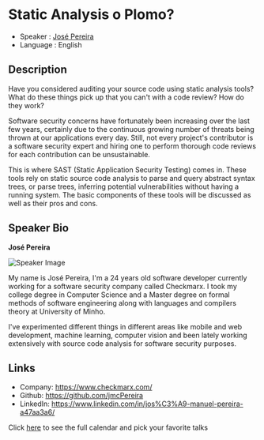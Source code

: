 Static Analysis o Plomo?
===================================

* Speaker   : [José Pereira](https://pixels.camp/jmcPereira)
* Language  : English

Description
-----------

Have you considered auditing your source code using static analysis tools? What do these things pick up that you can't with a code review? How do they work?

Software security concerns have fortunately been increasing over the last few years, certainly due to the continuous growing number of threats being thrown at our applications every day. Still, not every project's contributor is a software security expert and hiring one to perform thorough code reviews for each contribution can be unsustainable.

This is where SAST (Static Application Security Testing) comes in. These tools rely on static source code analysis to parse and query abstract syntax trees, or parse trees, inferring potential vulnerabilities without having a running system. The basic components of these tools will be discussed as well as their pros and cons.

Speaker Bio
-----------

**José Pereira**

![Speaker Image](https://avatars2.githubusercontent.com/u/7936710?v=4&s=460)

My name is José Pereira, I'm a 24 years old software developer currently working for a software security company called Checkmarx. I took my college degree in Computer Science and a Master degree on formal methods of software engineering along with languages and compilers theory at University of Minho.  

I've experimented different things in different areas like mobile and web development, machine learning, computer vision and been lately working extensively with source code analysis for software security purposes.

Links
-----

* Company: https://www.checkmarx.com/
* Github: https://github.com/jmcPereira
* LinkedIn: https://www.linkedin.com/in/jos%C3%A9-manuel-pereira-a47aa3a6/

Click [here][1] to see the full calendar and pick your favorite talks

[1]: https://pixels.camp/schedule/
